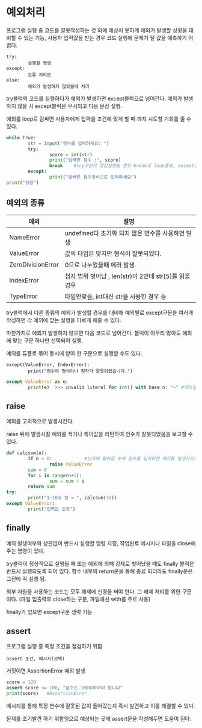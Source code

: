 # 예외처리

프로그램 실행 중 코드를 잘못작성하는 것 외에 예상치 못하게 예외가 발생할 상황을 대비할 수 있는 기능, 사용자 입력값을 받는 경우 코드 실행에 문제가 될 값을 예측하기 어렵다. 

~~~ 
try:
		실행할 명령
except:
		오류 처리문
else:
		예외가 발생하지 않았을때 처리
~~~

try블럭의 코드를 실행하다가 예외가 발생하면 except블럭으로 넘어간다. 예외가 발생하지 않을 시 except블럭은 무시되고 다음 문장 실행. 

예외를 loop로 감싸면 사용자에게 입력을 조건에 맞게 할 때 까지 시도할 기회를 줄 수 있다. 

~~~ python
while True:
		str = input("점수를 입력하세요: ")
		try:
				score = int(str)
				print("입력한 점수 :", score)
				break    #try구문이 정상실행될 경우 break로 loop종료, except문은 무시하고 다음 작업인 print("성공")실행
		except:
				print("올바른 점수형식으로 입력하세요")
print("성공")
~~~



## 예외의 종류

| 예외              | 설명                                                   |
| ----------------- | ------------------------------------------------------ |
| NameError         | undefined다 초기화 되지 않은 변수를 사용하면 발생      |
| ValueError        | 값의 타입은 맞지만 형식이 잘못되었다.                  |
| ZeroDivisionError | 0으로 나누었을때 에러 발생.                            |
| IndexError        | 첨자 범위 벗어남 , len(str)이 2인데 str[5]를 읽을 경우 |
| TypeError         | 타입안맞음, int대신 str을 사용한 경우 등               |

try블럭에서 다른 종류의 예외가 발생할 경우를 대비해 예외별로 except구문을 여러개 작성하면 각 예외에 맞는 실행을 다르게 해줄 수 있다. 

마찬가지로 예외가 발생하지 않으면 다음 코드로 넘어간다. 블럭이 아무리 많아도 예외에 맞는 구문 하나만 선택되어 실행. 

예외를 튜플로 묶어 동시에 받아 한 구문으로 실행할 수도 있다. 

~~~ 
except(ValueError, IndexError):
		print("점수의 형식이나 첨자가 잘못되었습니다.")
~~~

~~~ python
except ValueError as e:
		print(e)  >>> invalid literal for int() with base n: "~" #예외설명 메시지 출력	
~~~



## raise

예외를 고의적으로 발생시킨다. 

raise 뒤에 발생시킬 예외를 적거나 특이값을 리턴하여 인수가 잘못되었음을 보고할 수 있다. 

~~~ python
def calcsum(n):
		if n < 0:            #인자에 들어갈 수에 음수를 입력하면 에러를 발생시키도록 한다.
				raise ValueError
		sum = 0
		for i in range(n+1):
				sum = sum + i
		return sum
try:
		print("1~10의 합 = ", calcsum(10))
except ValueError:
		print("입력값 오류")
~~~



## finally

예외 발생여부와 상관없이 반드시 실행할 명령 지정, 작업완료 메시지나 파일을 close해주는 명령이 있다. 

try블럭이 정상적으로 실행될 때 또는 예외에 의해 강제로 벗어났을 때도 finally 블럭은 반드시 실행되도록 되어 있다. 함수 내부의 return문을 통해 종료 되더라도 finally문은 그전에 꼭 실행 됨. 

외부 자원을 사용하는 코드는 모두 해제에 신경을 써야 한다. 그 해제 처리를 위한 구문이다. (파일 입출력후 close하는 구문, 파일에선 with를 주로 사용)

finally가 있으면 except구문 생략 가능



## assert

프로그램 실행 중 특정 조건을 점검하기 위함

~~~ 
assert 조건, 메시지(선택)
~~~

거짓이면 AssertionError 예외 발생

~~~ python
score = 120
assert score <= 100, "점수는 100이하여야 합니다"
print(score)   #AssertionError
~~~

메시지를 통해 특정 변수에 잘못된 값이 들어갔는지 즉시 발견하고 이를 해결할 수 있다. 

문제를 조기발견 하기 위함임으로 예상되는 곳에 assert문을 작성해두면 도움이 된다. 